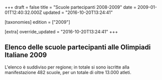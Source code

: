 +++
draft = false
title = "Scuole partecipanti 2008-2009"
date = 2009-01-01T12:40:32.000Z
updated = "2016-10-20T13:24:41"

[taxonomies]
edition = ["2009"]

[extra]
override_updated = "2016-10-20T13:24:41"
+++
## Elenco delle scuole partecipanti alle Olimpiadi Italiane 2009

L'elenco è suddiviso per regione; in totale si sono iscritte alla manifestazione 482 scuole, per un totale di oltre 13.000 atleti.
